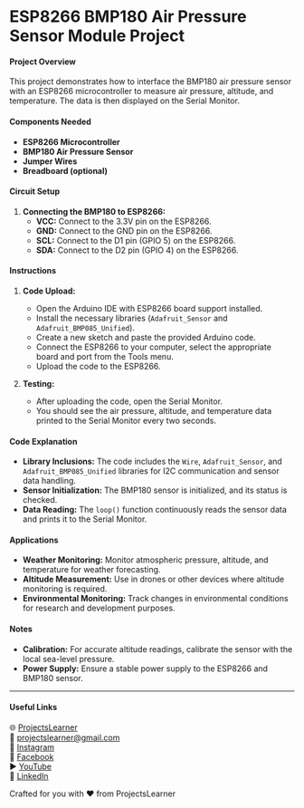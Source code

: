# ESP8266 BMP180 Air Pressure Sensor Module Project

#### Project Overview
This project demonstrates how to interface the BMP180 air pressure sensor with an ESP8266 microcontroller to measure air pressure, altitude, and temperature. The data is then displayed on the Serial Monitor.

#### Components Needed
- **ESP8266 Microcontroller**
- **BMP180 Air Pressure Sensor**
- **Jumper Wires**
- **Breadboard (optional)**

#### Circuit Setup
1. **Connecting the BMP180 to ESP8266:**
   - **VCC:** Connect to the 3.3V pin on the ESP8266.
   - **GND:** Connect to the GND pin on the ESP8266.
   - **SCL:** Connect to the D1 pin (GPIO 5) on the ESP8266.
   - **SDA:** Connect to the D2 pin (GPIO 4) on the ESP8266.

#### Instructions
1. **Code Upload:**
   - Open the Arduino IDE with ESP8266 board support installed.
   - Install the necessary libraries (`Adafruit_Sensor` and `Adafruit_BMP085_Unified`).
   - Create a new sketch and paste the provided Arduino code.
   - Connect the ESP8266 to your computer, select the appropriate board and port from the Tools menu.
   - Upload the code to the ESP8266.

2. **Testing:**
   - After uploading the code, open the Serial Monitor.
   - You should see the air pressure, altitude, and temperature data printed to the Serial Monitor every two seconds.

#### Code Explanation
- **Library Inclusions:** The code includes the `Wire`, `Adafruit_Sensor`, and `Adafruit_BMP085_Unified` libraries for I2C communication and sensor data handling.
- **Sensor Initialization:** The BMP180 sensor is initialized, and its status is checked.
- **Data Reading:** The `loop()` function continuously reads the sensor data and prints it to the Serial Monitor.

#### Applications
- **Weather Monitoring:** Monitor atmospheric pressure, altitude, and temperature for weather forecasting.
- **Altitude Measurement:** Use in drones or other devices where altitude monitoring is required.
- **Environmental Monitoring:** Track changes in environmental conditions for research and development purposes.

#### Notes
- **Calibration:** For accurate altitude readings, calibrate the sensor with the local sea-level pressure.
- **Power Supply:** Ensure a stable power supply to the ESP8266 and BMP180 sensor.

---

#### Useful Links
🌐 [ProjectsLearner](https://projectslearner.com/learn/esp8266-bmp180-air-pressure-sensor-module)  
📧 [projectslearner@gmail.com](mailto:projectslearner@gmail.com)  
📸 [Instagram](https://www.instagram.com/projectslearner/)  
📘 [Facebook](https://www.facebook.com/projectslearner)  
▶️ [YouTube](https://www.youtube.com/@ProjectsLearner)  
📘 [LinkedIn](https://www.linkedin.com/in/projectslearner)

Crafted for you with ❤️ from ProjectsLearner